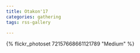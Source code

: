 ```yaml
---
title: Otakon'17
categories: gathering
tags: rss-gallery

---
```


{% flickr_photoset 72157668661121789 "Medium" %}